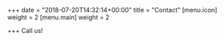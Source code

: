 +++
date = "2018-07-20T14:32:14+00:00"
title = "Contact"
[menu.icon]
weight = 2
[menu.main]
weight = 2

+++
Call us!